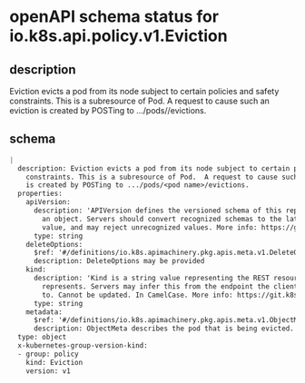 # openAPI schema status for io.k8s.api.policy.v1.Eviction

## description

Eviction evicts a pod from its node subject to certain policies and safety constraints. This is a subresource of Pod.  A request to cause such an eviction is created by POSTing to .../pods/<pod name>/evictions.

## schema

```yaml
|
  description: Eviction evicts a pod from its node subject to certain policies and safety
    constraints. This is a subresource of Pod.  A request to cause such an eviction
    is created by POSTing to .../pods/<pod name>/evictions.
  properties:
    apiVersion:
      description: 'APIVersion defines the versioned schema of this representation of
        an object. Servers should convert recognized schemas to the latest internal
        value, and may reject unrecognized values. More info: https://git.k8s.io/community/contributors/devel/sig-architecture/api-conventions.md#resources'
      type: string
    deleteOptions:
      $ref: '#/definitions/io.k8s.apimachinery.pkg.apis.meta.v1.DeleteOptions'
      description: DeleteOptions may be provided
    kind:
      description: 'Kind is a string value representing the REST resource this object
        represents. Servers may infer this from the endpoint the client submits requests
        to. Cannot be updated. In CamelCase. More info: https://git.k8s.io/community/contributors/devel/sig-architecture/api-conventions.md#types-kinds'
      type: string
    metadata:
      $ref: '#/definitions/io.k8s.apimachinery.pkg.apis.meta.v1.ObjectMeta'
      description: ObjectMeta describes the pod that is being evicted.
  type: object
  x-kubernetes-group-version-kind:
  - group: policy
    kind: Eviction
    version: v1

```
